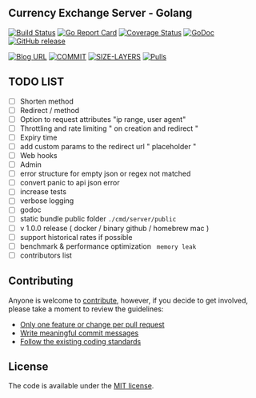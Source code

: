 
## Currency Exchange Server - Golang 

[![Build Status](https://travis-ci.org/me-io/go-short-url.svg?branch=master)](https://travis-ci.org/me-io/go-short-url)
[![Go Report Card](https://goreportcard.com/badge/github.com/me-io/go-short-url)](https://goreportcard.com/report/github.com/me-io/go-short-url)
[![Coverage Status](https://coveralls.io/repos/github/me-io/go-short-url/badge.svg?branch=master)](https://coveralls.io/github/me-io/go-short-url?branch=master)
[![GoDoc](https://godoc.org/github.com/me-io/go-short-url?status.svg)](https://godoc.org/github.com/me-io/go-short-url)
[![GitHub release](https://img.shields.io/github/release/me-io/go-short-url.svg)](https://github.com/me-io/go-short-url/releases)


[![Blog URL](https://img.shields.io/badge/Author-blog-green.svg?style=flat-square)](https://meabed.com)
[![COMMIT](https://images.microbadger.com/badges/commit/meio/go-short-url-server.svg)](https://microbadger.com/images/meio/go-short-url-server)
[![SIZE-LAYERS](https://images.microbadger.com/badges/image/meio/go-short-url-server.svg)](https://microbadger.com/images/meio/go-short-url-server)
[![Pulls](https://shields.beevelop.com/docker/pulls/meio/go-short-url-server.svg?style=flat-square)](https://hub.docker.com/r/meio/go-short-url-server)

## TODO LIST
- [ ] Shorten method
- [ ] Redirect / method
- [ ] Option to request attributes "ip range, user agent"
- [ ] Throttling and rate limiting " on creation and redirect " 
- [ ] Expiry time
- [ ] add custom params to the redirect url " placeholder "
- [ ] Web hooks
- [ ] Admin 
- [ ] error structure for empty json or regex not matched
- [ ] convert panic to api json error
- [ ] increase tests
- [ ] verbose logging
- [ ] godoc 
- [ ] static bundle public folder `./cmd/server/public`
- [ ] v 1.0.0 release ( docker / binary github / homebrew mac )
- [ ] support historical rates if possible
- [ ] benchmark & performance optimization ` memory leak`
- [ ] contributors list 

## Contributing

Anyone is welcome to [contribute](CONTRIBUTING.md), however, if you decide to get involved, please take a moment to review the guidelines:

* [Only one feature or change per pull request](CONTRIBUTING.md#only-one-feature-or-change-per-pull-request)
* [Write meaningful commit messages](CONTRIBUTING.md#write-meaningful-commit-messages)
* [Follow the existing coding standards](CONTRIBUTING.md#follow-the-existing-coding-standards)


## License

The code is available under the [MIT license](LICENSE.md).
